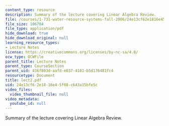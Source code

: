 ```yaml
---
content_type: resource
description: Summary of the lecture covering Linear Algebra Review.
file: /courses/1-731-water-resource-systems-fall-2006/24e13cf62e1816e45f08c643a15bfe5c_lect2.pdf
file_size: 106704
file_type: application/pdf
hide_download: true
hide_download_original: null
learning_resource_types:
- Lecture Notes
license: https://creativecommons.org/licenses/by-nc-sa/4.0/
ocw_type: OCWFile
parent_title: Lecture Notes
parent_type: CourseSection
parent_uid: 436f803d-aafd-e037-4181-b5d176483fc4
resourcetype: Document
title: lect2.pdf
uid: 24e13cf6-2e18-16e4-5f08-c643a15bfe5c
video_files:
  video_thumbnail_file: null
video_metadata:
  youtube_id: null
---
```

Summary of the lecture covering Linear Algebra Review.